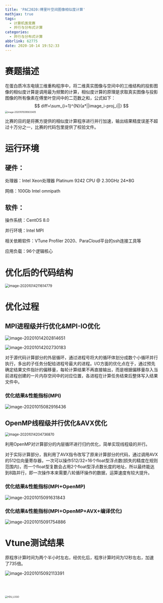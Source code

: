 ```yaml
---
title: 'PAC2020:傅里叶空间图像相似度计算'
mathjax: true
tags:
  - 计算机类竞赛
  - 并行与分布式计算
categories:
  - 并行与分布式计算
abbrlink: 62775
date: 2020-10-14 19:52:33
---
```


# 赛题描述

在蛋白质冷冻电镜三维重构程序中，将二维真实图像与空间中的三维结构的投影图像的相似度计算是调用最为频繁的计算，相似度计算的原理是求取真实图像与投影图像的所有像素在傅里叶空间中的二范数之和，公式如下：
$$
diff=\sum_{i=1}^{N}{a*||image_i-proj_i||}
$$
<img src="../../../images/PAC2020-傅里叶空间图像相似度计算/image-20201015095633405.png" alt="image-20201015095633405" style="zoom: 50%;" />

比赛的目的是将赛方提供的相似度计算程序进行并行加速，输出结果精度误差不超过十万分之一，比赛的代码包里提供了校验文件。

<!-- more -->


# 运行环境

## 硬件：

处理器：Intel Xeon处理器 Platinum 9242 CPU @ 2.30GHz 24*8G 

网络：100Gb Intel omnipath

## 软件：

操作系统：CentOS 8.0  

并行环境：Intel MPI

相关依赖软件：VTune Profiler 2020、ParaCloud平台的ssh连接工具等

应用负载：96个逻辑核心

# 优化后的代码结构

<img src="../../../images/PAC2020-傅里叶空间图像相似度计算/image-20201014211614779.png" alt="image-20201014211614779" style="zoom:80%;" />

# 优化过程
## MPI进程级并行优化&MPI-IO优化

![image-20201014202814651](../../../images/PAC2020-傅里叶空间图像相似度计算/image-20201014202814651.png)

![image-20201014202730183](../../../images/PAC2020-傅里叶空间图像相似度计算/image-20201014202730183.png)

对于源代码计算部分的外层循环，通过进程号将大的循环体划分成数个小循环并行执行，多出的子任务分配给进程号最大的进程。I/O方面的优化点在于，通过预先确定结果文件指针的偏移量，每轮计算结果不再直接输出，而是根据偏移量存入当前进程创建的一片内存空间中的对应位置，各进程在计算任务结束后整体写入结果文件中。

### 优化结果&性能指标(MPI)

  ![image-20201015082916436](../../../images/PAC2020-傅里叶空间图像相似度计算/image-20201015082916436.png)

## OpenMP线程级并行优化&AVX优化

<img src="../../../images/PAC2020-傅里叶空间图像相似度计算/image-20201014204736870.png" alt="image-20201014204736870" style="zoom:80%;" />



利用OpenMP对计算部分的内层循环进行归约优化，简单实现线程级的并行。

对于实际计算部分，我利用了AVX指令改写了原来计算部分的代码，通过调用AVX的512位向量寄存器，一次可以操作512/32=16个float型浮点数(损失的精度在规则范围内)，而一个float型复数会占用2个float型浮点数长度的地址，所以最终能达到8路并行，即一次操作本来需要八轮循环操作的数据，运算速度有较大提升。

### 优化结果&性能指标(MPI+OpenMP)

![image-20201015091631843](../../../images/PAC2020-傅里叶空间图像相似度计算/image-20201015091631843.png)

### 优化结果&性能指标(MPI+OpenMP+AVX+编译优化)

![image-20201015091754886](../../../images/PAC2020-傅里叶空间图像相似度计算/image-20201015091754886.png)

# Vtune测试结果

原程序计算时间为两个半小时左右，经优化后，程序计算时间为12秒左右，加速了735倍。

![image-20201015092113391](../../../images/PAC2020-傅里叶空间图像相似度计算/image-20201015092113391.png)

<br>

<br>

<br>

<img src="../../../images/PAC2020-傅里叶空间图像相似度计算/HDU_LOGO.png" alt="HDU_LOGO" style="zoom:50%;" />

